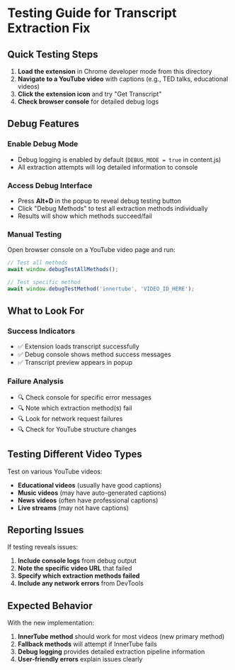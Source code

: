 # Testing Guide for Transcript Extraction Fix

## Quick Testing Steps

1. **Load the extension** in Chrome developer mode from this directory
2. **Navigate to a YouTube video** with captions (e.g., TED talks, educational videos)
3. **Click the extension icon** and try "Get Transcript"
4. **Check browser console** for detailed debug logs

## Debug Features

### Enable Debug Mode
- Debug logging is enabled by default (`DEBUG_MODE = true` in content.js)
- All extraction attempts will log detailed information to console

### Access Debug Interface
- Press **Alt+D** in the popup to reveal debug testing button
- Click "Debug Methods" to test all extraction methods individually
- Results will show which methods succeed/fail

### Manual Testing
Open browser console on a YouTube video page and run:
```javascript
// Test all methods
await window.debugTestAllMethods();

// Test specific method
await window.debugTestMethod('innertube', 'VIDEO_ID_HERE');
```

## What to Look For

### Success Indicators
- ✅ Extension loads transcript successfully
- ✅ Debug console shows method success messages
- ✅ Transcript preview appears in popup

### Failure Analysis
- 🔍 Check console for specific error messages
- 🔍 Note which extraction method(s) fail
- 🔍 Look for network request failures
- 🔍 Check for YouTube structure changes

## Testing Different Video Types

Test on various YouTube videos:
- **Educational videos** (usually have good captions)
- **Music videos** (may have auto-generated captions)
- **News videos** (often have professional captions)
- **Live streams** (may not have captions)

## Reporting Issues

If testing reveals issues:
1. **Include console logs** from debug output
2. **Note the specific video URL** that failed
3. **Specify which extraction methods failed**
4. **Include any network errors** from DevTools

## Expected Behavior

With the new implementation:
1. **InnerTube method** should work for most videos (new primary method)
2. **Fallback methods** will attempt if InnerTube fails
3. **Debug logging** provides detailed extraction pipeline information
4. **User-friendly errors** explain issues clearly